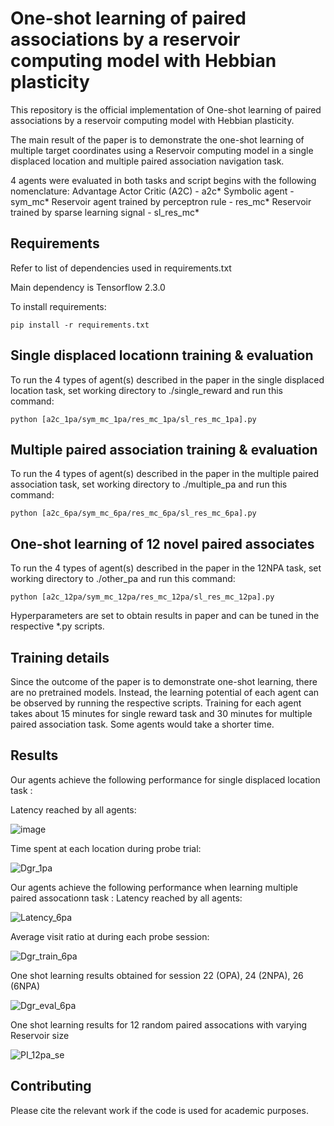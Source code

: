 # One-shot learning of paired associations by a reservoir computing model with Hebbian plasticity

This repository is the official implementation of One-shot learning of paired associations by a reservoir computing model with Hebbian plasticity. 

The main result of the paper is to demonstrate the one-shot learning of multiple target coordinates using a Reservoir computing model in a single displaced location and multiple paired association navigation task.

4 agents were evaluated in both tasks and script begins with the following nomenclature:
Advantage Actor Critic (A2C)                 - a2c*
Symbolic agent                               - sym_mc*
Reservoir agent trained by perceptron rule   - res_mc*
Reservoir trained by sparse learning signal  - sl_res_mc*


## Requirements

Refer to list of dependencies used in requirements.txt

Main dependency is Tensorflow 2.3.0

To install requirements:

```setup
pip install -r requirements.txt
```


## Single displaced locationn training & evaluation

To run the 4 types of agent(s) described in the paper in the single displaced location task, set working directory to ./single_reward and run this command:

```train
python [a2c_1pa/sym_mc_1pa/res_mc_1pa/sl_res_mc_1pa].py
```


## Multiple paired association training & evaluation

To run the 4 types of agent(s) described in the paper in the multiple paired association task, set working directory to ./multiple_pa and run this command:

```train
python [a2c_6pa/sym_mc_6pa/res_mc_6pa/sl_res_mc_6pa].py
```


## One-shot learning of 12 novel paired associates 
To run the 4 types of agent(s) described in the paper in the 12NPA task, set working directory to ./other_pa and run this command:

```train
python [a2c_12pa/sym_mc_12pa/res_mc_12pa/sl_res_mc_12pa].py
```

Hyperparameters are set to obtain results in paper and can be tuned in the respective *.py scripts.


## Training details

Since the outcome of the paper is to demonstrate one-shot learning, there are no pretrained models. Instead, the learning potential of each agent can be observed by running the respective scripts.
Training for each agent takes about 15 minutes for single reward task and 30 minutes for multiple paired association task. Some agents would take a shorter time. 


## Results

Our agents achieve the following performance for single displaced location task :

Latency reached by all agents:

![image](https://user-images.githubusercontent.com/35286288/120435916-df1fdd80-c3b0-11eb-8d89-aa4c65ef66df.png)

Time spent at each location during probe trial:

![Dgr_1pa](https://user-images.githubusercontent.com/35286288/120262683-bc1bfd80-c2cc-11eb-943d-3e4e4997b6f5.png)


Our agents achieve the following performance when learning multiple paired assocationn task :
Latency reached by all agents:

![Latency_6pa](https://user-images.githubusercontent.com/35286288/120262703-cb02b000-c2cc-11eb-8369-8bf375020f17.png)

Average visit ratio at during each probe session:

![Dgr_train_6pa](https://user-images.githubusercontent.com/35286288/120262752-e4a3f780-c2cc-11eb-9275-50d246fcdcc8.png)

One shot learning results obtained for session 22 (OPA), 24 (2NPA), 26 (6NPA)

![Dgr_eval_6pa](https://user-images.githubusercontent.com/35286288/120262911-3e0c2680-c2cd-11eb-931a-304c1567b800.png)

One shot learning results for 12 random paired assocations with varying Reservoir size

![PI_12pa_se](https://user-images.githubusercontent.com/35286288/120262953-511ef680-c2cd-11eb-8910-fd51bce9f6fa.png)

## Contributing
Please cite the relevant work if the code is used for academic purposes.
